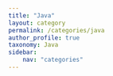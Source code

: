```yaml
---
title: "Java"
layout: category
permalink: /categories/java
author_profile: true
taxonomy: Java
sidebar:
    nav: "categories"
---
```

